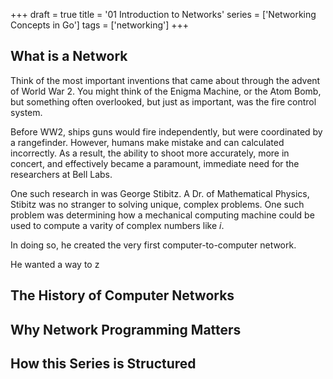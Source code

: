 +++
draft = true
title = '01 Introduction to Networks'
series = ['Networking Concepts in Go']
tags = ['networking']
+++

## What is a Network

Think of the most important inventions that came about through the advent of World War 2. You might think of the Enigma Machine, or the Atom Bomb, but something often overlooked, but just as important, was the fire control system.

Before WW2, ships guns would fire independently, but were coordinated by a rangefinder. However, humans make mistake and can calculated incorrectly. As a result, the ability to shoot more accurately, more in concert, and effectively became a paramount, immediate need for the researchers at Bell Labs.

One such research in was George Stibitz. A Dr. of Mathematical Physics, Stibitz was no stranger to solving unique, complex problems. One such problem was determining how a mechanical computing machine could be used to compute a varity of complex numbers like *i*.

In doing so, he created the very first computer-to-computer network.

He wanted a way to z

## The History of Computer Networks

## Why Network Programming Matters

## How this Series is Structured